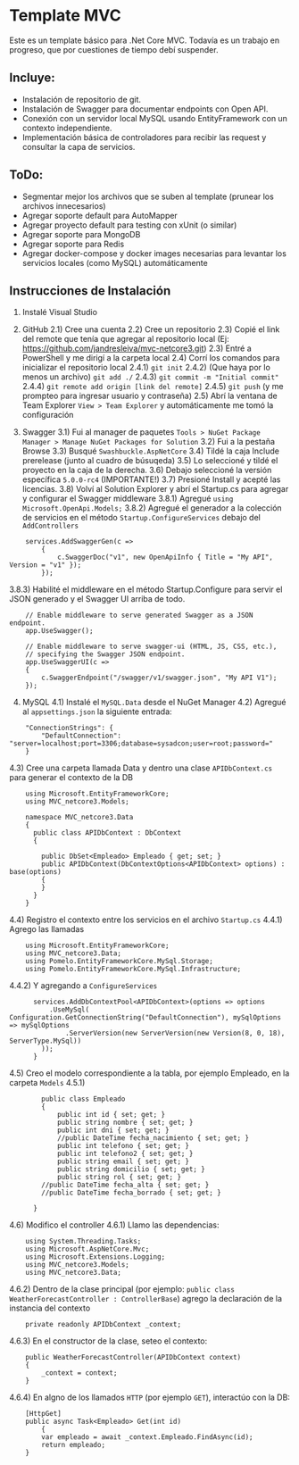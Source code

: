 # Template MVC
Este es un template básico para .Net Core MVC. Todavía es un trabajo en progreso, que por cuestiones de tiempo debí suspender.

## Incluye:
- Instalación de repositorio de git.
- Instalación de Swagger para documentar endpoints con Open API.
- Conexión con un servidor local MySQL usando EntityFramework con un contexto independiente.
- Implementación básica de controladores para recibir las request y consultar la capa de servicios.

## ToDo:
- Segmentar mejor los archivos que se suben al template (prunear los archivos innecesarios)
- Agregar soporte default para AutoMapper
- Agregar proyecto default para testing con xUnit (o similar)
- Agregar soporte para MongoDB
- Agregar soporte para Redis
- Agregar docker-compose y docker images necesarias para levantar los servicios locales (como MySQL) automáticamente

## Instrucciones de Instalación
1) Instalé Visual Studio
2) GitHub
2.1) Cree una cuenta
2.2) Cree un repositorio
2.3) Copié el link del remote que tenía que agregar al repositorio local (Ej: https://github.com/jandresleiva/mvc-netcore3.git)
2.3) Entré a PowerShell y me dirigí a la carpeta local
2.4) Corrí los comandos para inicializar el repositorio local
2.4.1) `git init`
2.4.2) (Que haya por lo menos un archivo) `git add ./`
2.4.3) `git commit -m "Initial commit"`
2.4.4) `git remote add origin [link del remote]`
2.4.5) `git push` (y me prompteo para ingresar usuario y contraseña)
2.5) Abrí la ventana de Team Explorer `View > Team Explorer` y automáticamente me tomó la configuración

3) Swagger
3.1) Fui al manager de paquetes `Tools > NuGet Package Manager > Manage NuGet Packages for Solution` 
3.2) Fui a la pestaña Browse
3.3) Busqué `Swashbuckle.AspNetCore`
3.4) Tildé la caja Include prerelease (junto al cuadro de búsuqeda)
3.5) Lo seleccioné y tildé el proyecto en la caja de la derecha.
3.6) Debajo seleccioné la versión específica `5.0.0-rc4` (IMPORTANTE!)
3.7) Presioné Install y acepté las licencias.
3.8) Volví al Solution Explorer y abrí el Startup.cs para agregar y configurar el Swagger middleware
3.8.1) Agregué `using Microsoft.OpenApi.Models;`
3.8.2) Agregué el generador a la colección de servicios en el método `Startup.ConfigureServices` debajo del `AddControllers`
```
    services.AddSwaggerGen(c =>
        {
            c.SwaggerDoc("v1", new OpenApiInfo { Title = "My API", Version = "v1" });
        });
```
3.8.3) Habilité el middleware en el método Startup.Configure para servir el JSON generado y el Swagger UI arriba de todo.
```
    // Enable middleware to serve generated Swagger as a JSON endpoint.
    app.UseSwagger();

    // Enable middleware to serve swagger-ui (HTML, JS, CSS, etc.),
    // specifying the Swagger JSON endpoint.
    app.UseSwaggerUI(c =>
    {
        c.SwaggerEndpoint("/swagger/v1/swagger.json", "My API V1");
    });
```
4) MySQL
4.1) Instalé el `MySQL.Data` desde el NuGet Manager
4.2) Agregué al `appsettings.json` la siguiente entrada:
```
    "ConnectionStrings": {
        "DefaultConnection": "server=localhost;port=3306;database=sysadcon;user=root;password="
    }
```
4.3) Cree una carpeta llamada Data y dentro una clase `APIDbContext.cs` para generar el contexto de la DB
```
    using Microsoft.EntityFrameworkCore;
    using MVC_netcore3.Models;

    namespace MVC_netcore3.Data
    {
      public class APIDbContext : DbContext
      {
    
        public DbSet<Empleado> Empleado { get; set; }
        public APIDbContext(DbContextOptions<APIDbContext> options) : base(options)
        {
        }
      }
    }
```
4.4) Registro el contexto entre los servicios en el archivo `Startup.cs`
4.4.1) Agrego las llamadas
```
    using Microsoft.EntityFrameworkCore;
    using MVC_netcore3.Data;
    using Pomelo.EntityFrameworkCore.MySql.Storage;
    using Pomelo.EntityFrameworkCore.MySql.Infrastructure;
```
4.4.2) Y agregando a `ConfigureServices`
```
      services.AddDbContextPool<APIDbContext>(options => options
          .UseMySql( Configuration.GetConnectionString("DefaultConnection"), mySqlOptions => mySqlOptions
              .ServerVersion(new ServerVersion(new Version(8, 0, 18), ServerType.MySql)) 
        ));
      }
```
4.5) Creo el modelo correspondiente a la tabla, por ejemplo Empleado, en la carpeta `Models`
4.5.1)     
```
        public class Empleado
        {
            public int id { set; get; }
            public string nombre { set; get; }
            public int dni { set; get; }
            //public DateTime fecha_nacimiento { set; get; }
            public int telefono { set; get; }
            public int telefono2 { set; get; }
            public string email { set; get; }
            public string domicilio { set; get; }
            public string rol { set; get; }
        //public DateTime fecha_alta { set; get; }
        //public DateTime fecha_borrado { set; get; }

      }
```
4.6) Modifico el controller
4.6.1) Llamo las dependencias:
```
    using System.Threading.Tasks;
    using Microsoft.AspNetCore.Mvc;
    using Microsoft.Extensions.Logging;
    using MVC_netcore3.Models;
    using MVC_netcore3.Data;
```
4.6.2) Dentro de la clase principal (por ejemplo: `public class WeatherForecastController : ControllerBase`) agrego la declaración de la instancia del contexto
```
    private readonly APIDbContext _context;
```
4.6.3) En el constructor de la clase, seteo el contexto:
```
    public WeatherForecastController(APIDbContext context)
    {
        _context = context;
    }
```
4.6.4) En algno de los llamados `HTTP` (por ejemplo `GET`), interactúo con la DB:
```
    [HttpGet]
    public async Task<Empleado> Get(int id)
        {
        var empleado = await _context.Empleado.FindAsync(id);
        return empleado;
    }
```
